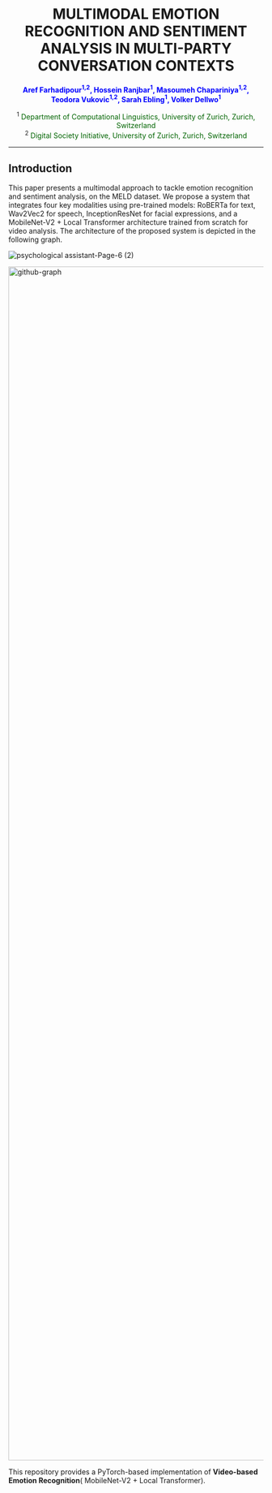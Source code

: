 <h1 align="center">MULTIMODAL EMOTION RECOGNITION AND SENTIMENT ANALYSIS IN MULTI-PARTY CONVERSATION CONTEXTS</h1>

<p align="center">
  <b>
    <span style="color:blue">Aref Farhadipour<sup>1,2</sup>, Hossein Ranjbar<sup>1</sup>, Masoumeh Chapariniya<sup>1,2</sup>, Teodora Vukovic<sup>1,2</sup>, Sarah Ebling<sup>1</sup>, Volker Dellwo<sup>1</sup></span>
  </b>
</p>

<p align="center">
  <sup>1</sup> <span style="color:darkgreen">Department of Computational Linguistics, University of Zurich, Zurich, Switzerland</span> <br>
  <sup>2</sup> <span style="color:darkgreen">Digital Society Initiative, University of Zurich, Zurich, Switzerland</span>
</p>


---

## Introduction

This paper presents a multimodal approach to tackle
emotion recognition and sentiment analysis, on the MELD dataset. We propose a system
that integrates four key modalities using pre-trained models:
RoBERTa for text, Wav2Vec2 for speech, InceptionResNet
for facial expressions, and a MobileNet-V2 + Local Transformer architecture
trained from scratch for video analysis. The architecture of the proposed system is depicted in the following graph.

![psychological assistant-Page-6 (2)](https://github.com/user-attachments/assets/6f1dda71-84b1-4020-b1e1-e8315cdfda15)

<img width="2354" alt="github-graph" src="https://github.com/user-attachments/assets/eafc580b-c4d4-427b-aacd-53504c43dc69">





This repository provides a PyTorch-based implementation of **Video-based Emotion Recognition**( MobileNet-V2 + Local Transformer). 


